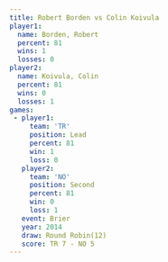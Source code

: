```yaml
---
title: Robert Borden vs Colin Koivula
player1:              
  name: Borden, Robert
  percent: 81         
  wins: 1             
  losses: 0           
player2:              
  name: Koivula, Colin
  percent: 81         
  wins: 0             
  losses: 1           
games:
 - player1:        
     team: 'TR'    
     position: Lead
     percent: 81   
     win: 1        
     loss: 0       
   player2:          
     team: 'NO'      
     position: Second
     percent: 81     
     win: 0          
     loss: 1         
   event: Brier         
   year: 2014           
   draw: Round Robin(12)
   score: TR 7 - NO 5   
---
```

